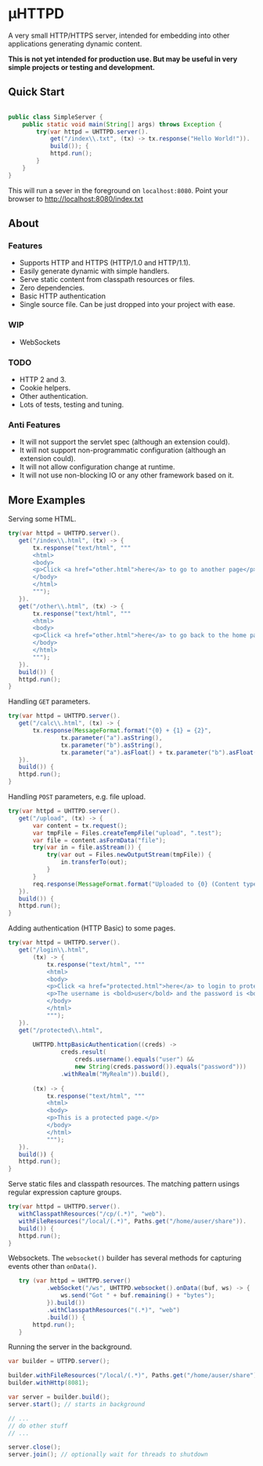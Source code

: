 # µHTTPD

A very small HTTP/HTTPS server, intended for embedding into other applications generating dynamic content.

**This is not yet intended for production use. But may be useful in very simple projects or testing and development.** 

## Quick Start

```java

public class SimpleServer {
	public static void main(String[] args) throws Exception {
		try(var httpd = UHTTPD.server().
			get("/index\\.txt", (tx) -> tx.response("Hello World!")).
			build()); {
			httpd.run();
		}
	}
}
```

This will run a sever in the foreground on `localhost:8080`. Point your browser to [http://localhost:8080/index.txt](http://localhost:8080/index.txt)

## About

### Features

 * Supports HTTP and HTTPS (HTTP/1.0 and HTTP/1.1).
 * Easily generate dynamic with simple handlers.
 * Serve static content from classpath resources or files.
 * Zero dependencies.
 * Basic HTTP authentication
 * Single source file. Can be just dropped into your project with ease.
 
### WIP

 * WebSockets
 
### TODO

 * HTTP 2 and 3.
 * Cookie helpers.
 * Other authentication.
 * Lots of tests, testing and tuning.
 
### Anti Features

 * It will not support the servlet spec (although an extension could).
 * It will not support non-programmatic configuration (although an extension could).
 * It will not allow configuration change at runtime.
 * It will not use non-blocking IO or any other framework based on it. 

## More Examples
 
Serving some HTML.
 
 ```java
try(var httpd = UHTTPD.server().
	get("/index\\.html", (tx) -> { 
		tx.response("text/html", """
		<html>
		<body>
		<p>Click <a href="other.html">here</a> to go to another page</p>
		</body>
		</html>
		"""); 
	}).
	get("/other\\.html", (tx) -> { 
		tx.response("text/html", """
		<html>
		<body>
		<p>Click <a href="other.html">here</a> to go back to the home page</p>
		</body>
		</html>
		"""); 
	}).
	build()) {
	httpd.run();
}
 ``` 
 
Handling `GET` parameters.
 
 ```java
try(var httpd = UHTTPD.server().
	get("/calc\\.html", (tx) -> {
		tx.response(MessageFormat.format("{0} + {1} = {2}", 
				tx.parameter("a").asString(), 
				tx.parameter("b").asString(),
				tx.parameter("a").asFloat() + tx.parameter("b").asFloat()));
	}).
	build()) {
	httpd.run();
}
 ```
 
Handling `POST` parameters, e.g. file upload.
 
 ```java
 try(var httpd = UHTTPD.server().
	get("/upload", (tx) -> {
		var content = tx.request();
		var tmpFile = Files.createTempFile("upload", ".test");
		var file = content.asFormData("file");
		try(var in = file.asStream()) {
			try(var out = Files.newOutputStream(tmpFile)) {
				in.transferTo(out);
			}
		}
		req.response(MessageFormat.format("Uploaded to {0} (Content type: {1})", tmpFile, file.contentType().orElse("Unknown")));
	}).
	build()) {
	httpd.run();
}
 ```
 
Adding authentication (HTTP Basic) to some pages.
 
 ```java
try(var httpd = UHTTPD.server().
	get("/login\\.html", 
		(tx) -> { 
			tx.response("text/html", """
			<html>
			<body>
			<p>Click <a href="protected.html">here</a> to login to protected page.</p>
			<p>The username is <bold>user</bold> and the password is <bold>password</bold>
			</body>
			</html>
			"""); 
	}).
	get("/protected\\.html",
			
		UHTTPD.httpBasicAuthentication((creds) -> 
				creds.result(
					creds.username().equals("user") && 
					new String(creds.password()).equals("password")))
				.withRealm("MyRealm")).build(),
				
		(tx) -> { 
			tx.response("text/html", """
			<html>
			<body>
			<p>This is a protected page.</p>
			</body>
			</html>
			"""); 
	}).
	build()) {
	httpd.run();
}
 ```
 
Serve static files and classpath resources. The matching pattern usings regular expression capture groups. 
 
 ```java
 try(var httpd = UHTTPD.server().
	withClasspathResources("/cp/(.*)", "web").
	withFileResources("/local/(.*)", Paths.get("/home/auser/share")).
	build()) {
	httpd.run();
}
 ```
 
Websockets. The `websocket()` builder has several methods for capturing events other than `onData()`.
 
 ```java
	try (var httpd = UHTTPD.server()
			.webSocket("/ws", UHTTPD.websocket().onData((buf, ws) -> {
				ws.send("Got " + buf.remaining() + "bytes");
			}).build())
			.withClasspathResources("(.*)", "web")
			.build()) {
		httpd.run();
	} 
 ```
 
Running the server in the background.
 
 ```java
 var builder = UTTPD.server();
 
 builder.withFileResources("/local/(.*)", Paths.get("/home/auser/share"));
 builder.withHttp(8081);
 
 var server = builder.build();
 server.start(); // starts in background
 
 // ...
 // do other stuff 
 // ...
 
 server.close();
 server.join(); // optionally wait for threads to shutdown
 
 ```